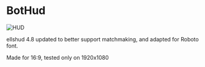 # BotHud

![HUD](http://i.imgur.com/qFN8yrh.png)

ellshud 4.8 updated to better support matchmaking, and adapted for Roboto font.

Made for 16:9, tested only on 1920x1080